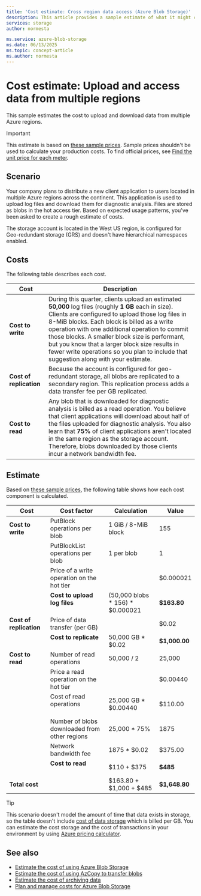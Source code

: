 ```yaml
---
title: 'Cost estimate: Cross region data access (Azure Blob Storage)' 
description: This article provides a sample estimate of what it might cost to ingest and access data in Azure Blob Storage from multiple Azure regions. 
services: storage
author: normesta

ms.service: azure-blob-storage
ms.date: 06/13/2025
ms.topic: concept-article
ms.author: normesta
---
```


# Cost estimate: Upload and access data from multiple regions 

This sample estimates the cost to upload and download data from multiple Azure regions.

> [!IMPORTANT]
> This estimate is based on [these sample prices](blob-storage-estimate-costs.md#sample-prices). Sample prices shouldn't be used to calculate your production costs. To find official prices, see [Find the unit price for each meter](../common/storage-plan-manage-costs.md#find-the-unit-price-for-each-meter).

## Scenario

Your company plans to distribute a new client application to users located in multiple Azure regions across the continent. This application is used to upload log files and download them for diagnostic analysis. Files are stored as blobs in the hot access tier. Based on expected usage patterns, you've been asked to create a rough estimate of costs.

The storage account is located in the West US region, is configured for Geo-redundant storage (GRS) and doesn't have hierarchical namespaces enabled. 

## Costs

The following table describes each cost.

| Cost | Description |
|----|----|
| **Cost to write** | During this quarter, clients upload an estimated **50,000** log files (roughly **1 GB** each in size). Clients are configured to upload those log files in 8-MiB blocks. Each block  is billed as a write operation with one additional operation to commit those blocks. A smaller block size is performant, but you know that a larger block size results in fewer write operations so you plan to include that suggestion along with your estimate. |
| **Cost of replication** | Because the account is configured for geo-redundant storage, all blobs are replicated to a secondary region. This replication process adds a data transfer fee per GB replicated.|
| **Cost to read** | Any blob that is downloaded for diagnostic analysis is billed as a read operation. You believe that client applications will download about half of the files uploaded for diagnostic analysis. You also learn that **75%** of client applications aren't located in the same region as the storage account. Therefore, blobs downloaded by those clients incur a network bandwidth fee. |

## Estimate

Based on [these sample prices](blob-storage-estimate-costs.md#sample-prices), the following table shows how each cost component is calculated. 

| Cost                    | Cost factor                                   | Calculation                      | Value         |
|-------------------------|-----------------------------------------------|----------------------------------|---------------|
| **Cost to write**       | PutBlock operations per blob                  | 1 GiB / 8-MiB block              | 155           |
|                         | PutBlockList operations per blob              | 1 per blob                       | 1             |
|                         | Price of a write operation on the hot tier    |                                  | $0.000021     |
|                         | **Cost to upload log files**<br></br>         | (50,000 blobs * 156) * $0.000021 | **$163.80**   |
| **Cost of replication** | Price of data transfer (per GB)               |                                  | $0.02         |
|                         | **Cost to replicate**<br><br>                 | 50,000 GB * $0.02                | **$1,000.00** |
| **Cost to read**        | Number of read operations                     | 50,000 / 2                       | 25,000        |
|                         | Price a read operation on the hot tier        |                                  | $0.00440      |
|                         | Cost of read operations<br></br>              | 25,000 GB * $0.00440             | $110.00       |
|                         | Number of blobs downloaded from other regions | 25,000 * 75%                     | 1875          |
|                         | Network bandwidth fee                         | 1875 * $0.02                     | $375.00       |
|                         | **Cost to read**<br><br>                      | $110 + $375                      | **$485**      |
| **Total cost**          |                                               | $163.80 + $1,000 + $485          | **$1,648.80** |

> [!TIP]
> This scenario doesn't model the amount of time that data exists in storage, so the table doesn't include [cost of data storage](blob-storage-estimate-costs.md#the-cost-to-store-data) which is billed per GB. You can estimate the cost storage and the cost of transactions in your environment by using [Azure pricing calculator](https://azure.microsoft.com/pricing/calculator/).

## See also

- [Estimate the cost of using Azure Blob Storage](blob-storage-estimate-costs.md)
- [Estimate the cost of using AzCopy to transfer blobs](azcopy-cost-estimation.md)
- [Estimate the cost of archiving data](archive-cost-estimation.md)
- [Plan and manage costs for Azure Blob Storage](../common/storage-plan-manage-costs.md)
